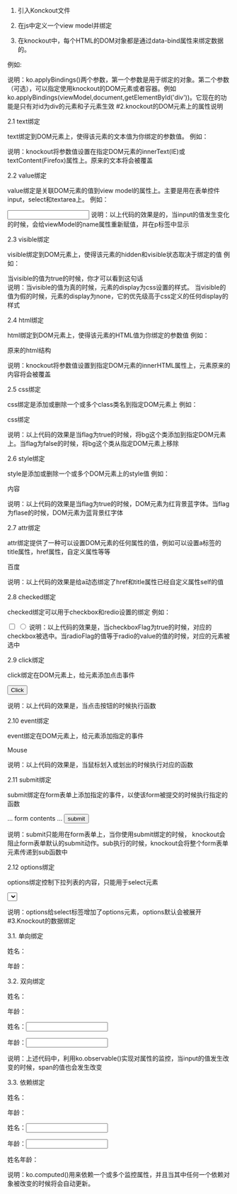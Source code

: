 1. 引入Konckout文件

<script src="http://design.yyuap.com/static/knockout/knockout-3.2.0.debug.js"></script>

2. 在js中定义一个view model并绑定

<script type='text/JavaScript'>
    //定义viewModel
    var viewModel={
        name:'lsz',
        age:'23'
    };
    //开始绑定
    ko.applyBindings(viewModel);
</script>
3. 在knockout中，每个HTML的DOM对象都是通过data-bind属性来绑定数据的。

例如:

<p data-bind="text:name"></p>
<p data-bind="text:age"></p>
说明：ko.applyBindings()两个参数，第一个参数是用于绑定的对象。第二个参数（可选），可以指定使用knockout的DOM元素或者容器。例如 ko.applyBindings(viewModel,document,getElementById('div'))。它现在的功能是只有对id为div的元素和子元素生效
#2.knockout的DOM元素上的属性说明

2.1 text绑定

text绑定到DOM元素上，使得该元素的文本值为你绑定的参数值。
例如：

<span data-bind="text:name"></span>
<script type="text/javascript">
  var viewModel={
     name:'lsz'
  }
  ko.applyBindings(viewModel);
</script>
说明：knockout将参数值设置在指定DOM元素的innerText(IE)或textContent(Firefox)属性上。原来的文本将会被覆盖

2.2 value绑定

value绑定是关联DOM元素的值到view model的属性上。主要是用在表单控件input，select和textarea上。
例如：

<p data-bind="text:name"></p>
<input data-bind="value: name"/>
<script type="text/javascript">
    var viewModel={
       name:ko.observable('lsz')
    };
    ko.applyBindings(viewModel);
</script>
说明：以上代码的效果是的，当input的值发生变化的时候，会给viewModel的name属性重新赋值，并在p标签中显示

2.3 visible绑定

visible绑定到DOM元素上，使得该元素的hidden和visible状态取决于绑定的值
例如：

<div data-bind="visible:shouldShowMessage">
    当visible的值为true的时候，你才可以看到这句话
</div>
<script type="text/javascript">
  var viewModel={
        shouldShowMessage:true
    };
    ko.applyBindings(viewModel);
</script>
说明：当visible的值为真的时候，元素的display为css设置的样式。 当visible的值为假的时候，元素的display为none，它的优先级高于css定义的任何display的样式

2.4 html绑定

html绑定到DOM元素上，使得该元素的HTML值为你绑定的参数值
例如：

<div data-bind="html:content">
    <p>原来的html结构</p>
</div>
<script type="text/javascript">
    var viewModel={
        content:'<h1>标题一</h1>'
    };
    ko.applyBindings(viewModel);
</script>
说明：knockout将参数值设置到指定DOM元素的innerHTML属性上，元素原来的内容将会被覆盖

2.5 css绑定

css绑定是添加或删除一个或多个class类名到指定DOM元素上
例如：

<style type="text/css">
    .bg{
        background: red;
    }
</style>
<div data-bind="css:{bg:flag}">
    <p>css绑定</p>
</div>
<script type="text/javascript">
    var viewModel={
        flag:true
    };
    ko.applyBindings(viewModel);
</script>
说明：以上代码的效果是当flag为true的时候，将bg这个类添加到指定DOM元素上。当flag为false的时候，将bg这个类从指定DOM元素上移除

2.6 style绑定

style是添加或删除一个或多个DOM元素上的style值
例如：

<div data-bind="style:{background:flag?'red':'blue',color:flag?'blue':'red'}" >
    <p>内容</p>
</div>
<script type="text/javascript">
    var viewModel={
        flag:true
    };
    ko.applyBindings(viewModel);
</script>
说明：以上代码的效果是当flag为true的时候，DOM元素为红背景蓝字体。当flag为flase的时候，DOM元素为蓝背景红字体

2.7 attr绑定

attr绑定提供了一种可以设置DOM元素的任何属性的值，例如可以设置a标签的title属性，href属性，自定义属性等等

<a data-bind="attr:{href:url,title:alt,self:self}">百度</a>
<script type="text/javascript">
    var viewModel={
       url:'https://www.baidu.com/',
       alt:'百度一下',
       self:'自定义属性值'
    };
    ko.applyBindings(viewModel);
</script>
说明：以上代码的效果是给a动态绑定了href和title属性已经自定义属性self的值

2.8 checked绑定

checked绑定可以用于checkbox和redio设置的绑定
例如：

<input type="checkbox" data-bind="checked: checkboxFlag"/>
<input type="radio" data-bind="checked: radioFlag" value="radioValue"/>
<script type="text/javascript">
    var viewModel={
        checkboxFlag: true,
        radioFlag:'radioValue'
    };
    ko.applyBindings(viewModel);
</script>
说明：以上代码的效果是，当checkboxFlag为true的时候，对应的checkbox被选中。当radioFlag的值等于radio的value的值的时候，对应的元素被选中

2.9 click绑定

click绑定在DOM元素上，给元素添加点击事件

<button data-bind="click: clickFn">Click</button>
<script type="text/javascript">
    var viewModel = {
        clickFn: function () {
           alert();
        }
    };
    ko.applyBindings(viewModel);
</script>
说明：以上代码的效果是，当点击按钮的时候执行函数

2.10 event绑定

event绑定在DOM元素上，给元素添加指定的事件

<div data-bind="event: { mouseover: overFn, mouseout: outFn }">
    Mouse
</div>
<script type="text/javascript">
    var viewModel = {
        overFn: function () {
            alert('over');
        },
        outFn:function(){
            alert('out');
        }
    };
    ko.applyBindings(viewModel);
</script>

说明：以上代码的效果是，当鼠标划入或划出的时候执行对应的函数

2.11 submit绑定

submit绑定在form表单上添加指定的事件，以使该form被提交的时候执行指定的函数

<form data-bind="submit: sub">
    ... form contents ...
    <button type="submit">submit</button>
</form>
<script type="text/javascript">
    var viewModel={
        sub: function (formElement) {
            console.log(formElement);
        }
    };
    ko.applyBindings(viewModel);
</script>
说明：submit只能用在form表单上，当你使用submit绑定的时候， knockout会阻止form表单默认的submit动作。sub执行的时候，knockout会将整个form表单元素传递到sub函数中

2.12 options绑定

options绑定控制下拉列表的内容，只能用于select元素

<select data-bind="options: options"></select>
<script type="text/javascript">
    var viewModel = {
        options: ['France', 'Germany', 'Spain']
    };
    ko.applyBindings(viewModel);
</script>
说明：options给select标签增加了options元素，options默认会被展开
#3.Knockout的数据绑定

3.1. 单向绑定

<p>姓名：<span data-bind="text:name"></span></p>
<p>年龄：<span data-bind="text:age"></span></p>
<script type="text/javascript">
 var viewModel= {
      name:'lsz';
      age:'23';
  }
  ko.applyBindings(viewModel);
</script>
3.2. 双向绑定

<p>姓名：<span data-bind="text:name"></span></p>
<p>年龄：<span data-bind="text:age"></span></p>
<p>姓名：<input type="text" data-bind="value:name"></p>
<p>年龄：<input type="text" data-bind="value:age"></p>
<script type="text/javascript">
  var viewModel={
        name:ko.observable('lsz'),
        age:ko.observable('23')
    };
    ko.applyBindings(viewModel)
</script>
说明：上述代码中，利用ko.observable()实现对属性的监控，当input的值发生改变的时候，span的值也会发生改变

3.3. 依赖绑定

<p>姓名：<span data-bind="text:name"></span></p>
<p>年龄：<span data-bind="text:age"></span></p>
<p>姓名：<input type="text" data-bind="value:name"></p>
<p>年龄：<input type="text" data-bind="value:age"></p>
<p>姓名年龄：<span data-bind="text:nameAge"></span></p>
<script type="text/javascript">
  var viewModel={
        name:ko.observable('lsz'),
        age:ko.observable('23')
    };
    viewModel.nameAge=ko.computed(function () {
        return this.name()+this.age();
    },viewModel);
    ko.applyBindings(viewModel);
</script>
说明：ko.computed()用来依赖一个或多个监控属性，并且当其中任何一个依赖对象被改变的时候将会自动更新。
